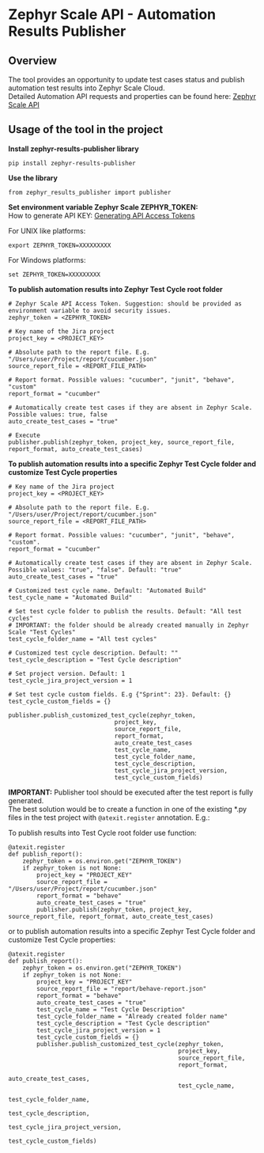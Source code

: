 # Zephyr Scale API - Automation Results Publisher


## Overview
The tool provides an opportunity to update test cases status and publish automation test results into Zephyr Scale Cloud.  
Detailed Automation API requests and properties can be found here: [Zephyr Scale API](https://support.smartbear.com/zephyr-scale-cloud/api-docs/#tag/Automations)    


## Usage of the tool in the project

**Install zephyr-results-publisher library**

```
pip install zephyr-results-publisher
```

**Use the library**

```
from zephyr_results_publisher import publisher
```

**Set environment variable Zephyr Scale ZEPHYR_TOKEN:**  
How to generate API KEY: [Generating API Access Tokens](https://support.smartbear.com/zephyr-scale-cloud/docs/rest-api/generating-api-access-tokens.html)  

For UNIX like platforms:
```
export ZEPHYR_TOKEN=XXXXXXXXX
```

For Windows platforms:
```
set ZEPHYR_TOKEN=XXXXXXXXX
```

**To publish automation results into Zephyr Test Cycle root folder**

```
# Zephyr Scale API Access Token. Suggestion: should be provided as environment variable to avoid security issues.
zephyr_token = <ZEPHYR_TOKEN>

# Key name of the Jira project  
project_key = <PROJECT_KEY>

# Absolute path to the report file. E.g. "/Users/user/Project/report/cucumber.json"  
source_report_file = <REPORT_FILE_PATH>
    
# Report format. Possible values: "cucumber", "junit", "behave", "custom"  
report_format = "cucumber"
    
# Automatically create test cases if they are absent in Zephyr Scale. Possible values: true, false  
auto_create_test_cases = "true"    

# Execute
publisher.publish(zephyr_token, project_key, source_report_file, report_format, auto_create_test_cases)
```

**To publish automation results into a specific Zephyr Test Cycle folder and customize Test Cycle properties**

```
# Key name of the Jira project  
project_key = <PROJECT_KEY>

# Absolute path to the report file. E.g. "/Users/user/Project/report/cucumber.json"  
source_report_file = <REPORT_FILE_PATH>
    
# Report format. Possible values: "cucumber", "junit", "behave", "custom".  
report_format = "cucumber"
    
# Automatically create test cases if they are absent in Zephyr Scale. Possible values: "true", "false". Default: "true"   
auto_create_test_cases = "true"    

# Customized test cycle name. Default: "Automated Build"  
test_cycle_name = "Automated Build"

# Set test cycle folder to publish the results. Default: "All test cycles"  
# IMPORTANT: the folder should be already created manually in Zephyr Scale "Test Cycles"  
test_cycle_folder_name = "All test cycles"
    
# Customized test cycle description. Default: ""  
test_cycle_description = "Test Cycle description"

# Set project version. Default: 1  
test_cycle_jira_project_version = 1

# Set test cycle custom fields. E.g {"Sprint": 23}. Default: {}  
test_cycle_custom_fields = {}

publisher.publish_customized_test_cycle(zephyr_token,
                              project_key, 
                              source_report_file, 
                              report_format, 
                              auto_create_test_cases
                              test_cycle_name,
                              test_cycle_folder_name,
                              test_cycle_description,
                              test_cycle_jira_project_version,
                              test_cycle_custom_fields)
```

**IMPORTANT:**
Publisher tool should be executed after the test report is fully generated.  
The best solution would be to create a function in one of the existing *.py files in the test project with 
```@atexit.register``` annotation. E.g.:

To publish results into Test Cycle root folder use function:

```
@atexit.register
def publish_report():  
    zephyr_token = os.environ.get("ZEPHYR_TOKEN")
    if zephyr_token is not None:
        project_key = "PROJECT_KEY"  
        source_report_file = "/Users/user/Project/report/cucumber.json"  
        report_format = "behave"   
        auto_create_test_cases = "true"  
        publisher.publish(zephyr_token, project_key, source_report_file, report_format, auto_create_test_cases)
```

or to publish automation results into a specific Zephyr Test Cycle folder and customize Test Cycle properties:

```
@atexit.register
def publish_report():
    zephyr_token = os.environ.get("ZEPHYR_TOKEN")
    if zephyr_token is not None:
        project_key = "PROJECT_KEY"
        source_report_file = "report/behave-report.json"
        report_format = "behave"
        auto_create_test_cases = "true"
        test_cycle_name = "Test Cycle Description"
        test_cycle_folder_name = "Already created folder name"
        test_cycle_description = "Test Cycle description"
        test_cycle_jira_project_version = 1
        test_cycle_custom_fields = {}
        publisher.publish_customized_test_cycle(zephyr_token,
                                                project_key,
                                                source_report_file,
                                                report_format,
                                                auto_create_test_cases,
                                                test_cycle_name,
                                                test_cycle_folder_name,
                                                test_cycle_description,
                                                test_cycle_jira_project_version,
                                                test_cycle_custom_fields)
```